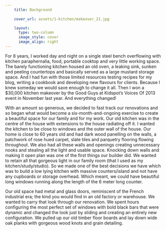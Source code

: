 ```yaml
---
    title: Background
    
    cover_url: assets/1-kitchen/makeover_21.jpg

    layout:
      type: two-column
      image_style: cover
      image_align: right
---
```


 For 8 years, I worked day and night on a single steel bench overflowing with kitchen paraphernalia, food, portable cooktop and very little working space. The barely functioning kitchen housed an old oven, a leaking sink, sunken and peeling countertops and basically served as a large mustard storage space. And I had fun with those limited resources testing recipes for my blog, writing a cookbook and developing new flavours for clients. Because I knew someday we would save enough to change it all. Then I won a $30,000 kitchen makeover by the Good Guys at Kidspot’s Voices Of 2013 event in November last year. And everything changed!

With an amount so generous, we decided to fast track our renovations and so began what would become a six-month-and-ongoing exercise to create a beautiful space for our family and for my work. Our old kitchen was in the centre of the house with extensions to the house radiating off it. I wanted the kitchen to be close to windows and the outer wall of the house. Our home is close to 60 years old and had dark wood panelling on the walls, a patchwork of rose hued carpet, slate tiles and parquetry flooring flowing throughout. We also had all these walls and openings creating unnecessary nooks and stealing all the light and usable space. Knocking down walls and making it open plan was one of the first things our builder did. We wanted to retain all that gorgeous light in our family room (that I used as my kitchen/study/studio). So we made one of the best decisions we have which was to build a low lying kitchen with massive counters/island and not have any cupboards or storage overhead. Which meant, we could have beautiful long windows running along the length of the 6 meter long counter.
 
Our old space had metal and glass doors, reminiscent of the French industrial era; the kind you would find in an old factory or warehouse. We wanted to carry that look through our renovation. We spent hours configuring the most perfect set of windows with bold black bars that were dynamic and changed the look just by sliding and creating an entirely new configuration.   We pulled up our old timber floor boards and lay down wide oak planks with gorgeous wood knots and grain detailing.
